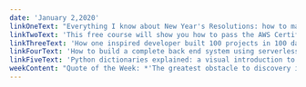 ```yaml
---
date: 'January 2,2020'
linkOneText: "Everything I know about New Year's Resolutions: how to make 2020 your big breakout year as a developer (10 minute read): https://www.freecodecamp.org/news/developer-new-years-resolution-guide/"
linkTwoText: 'This free course will show you how to pass the AWS Certified Solutions Architect exam and earn one of the most in-demand cloud certifications (10 hour watch): https://www.freecodecamp.org/news/pass-the-aws-certified-solutions-architect-exam-with-this-free-10-hour-course/'
linkThreeText: 'How one inspired developer built 100 projects in 100 days. Given his rapid pace, some of these projects are really impressive. (5 minute read): https://www.freecodecamp.org/news/how-i-built-100-projects-in-100-days/'
linkFourText: 'How to build a complete back end system using serverless technology (24 minute read): https://www.freecodecamp.org/news/complete-back-end-system-with-serverless/'
linkFiveText: 'Python dictionaries explained: a visual introduction to this super useful data structure (10 minute read): https://www.freecodecamp.org/news/python-dictionaries-detailed-visual-introduction/'
weekContent: "Quote of the Week: *'The greatest obstacle to discovery is not ignorance, but the illusion of knowledge.'* — Daniel Boorstin"
---
```


